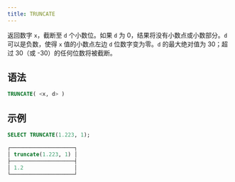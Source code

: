 ```yaml
---
title: TRUNCATE
---
```


返回数字 `x`，截断至 `d` 个小数位。如果 `d` 为 0，结果将没有小数点或小数部分。`d` 可以是负数，使得 `x` 值的小数点左边 `d` 位数字变为零。`d` 的最大绝对值为 30；超过 30（或 -30）的任何位数将被截断。

## 语法

```sql
TRUNCATE( <x, d> )
```

## 示例

```sql
SELECT TRUNCATE(1.223, 1);

┌────────────────────┐
│ truncate(1.223, 1) │
├────────────────────┤
│ 1.2                │
└────────────────────┘
```